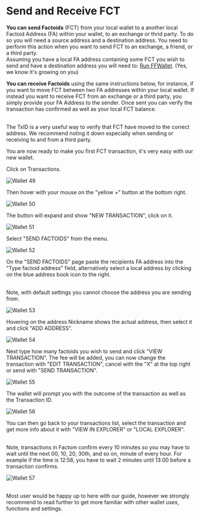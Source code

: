 # Send and Receive FCT
**You can send Factoids** (FCT) from your local wallet to a another local Factoid Address (FA) within your wallet, to an exchange or thrid party. To do so you will need a source address and a destination address.
You need to perform this action when you want to send FCT to an exchange, a friend, or a third party.  
Assuming you have a local FA address containing some FCT you wish to send and have a destination address you will need to: [Run FFWallet](#run-the-factom-foundation-wallet). (Yes, we know it's growing on you)

**You can receive Factoids** using the same instructions below, for instance, if you want to move FCT between two FA addresses within your local wallet. If instead you want to receive FCT from an exchange or a third party, you simply provide your FA Address to the sender. Once sent you can verify the transaction has confirmed as well as your local FCT balance.

<aside class="success"><br>
The TxID is a very useful way to verify that FCT have moved to the correct address. We recommend noting it down especially when sending or receiving to and from a third party.
</aside>

You are now ready to make you first FCT transaction, it's very easy with our new wallet.

Click on Transactions.

![Wallet 49](images/wallet_045.png)

Then hover with your mouse on the "yellow +" button at the bottom right.

![Wallet 50](images/wallet_023.png)

The button will expand and show "NEW TRANSACTION", click on it.

![Wallet 51](images/wallet_046.png)

Select "SEND FACTOIDS" from the menu.

![Wallet 52](images/wallet_047.png)

On the "SEND FACTOIDS" page paste the recipients FA address into the "Type factoid address" field, alternatively select a local address by clicking on the blue address book icon to the right.

<aside class="success"><br>
Note, with default settings you cannot choose the address you are sending from.
</aside>

![Wallet 53](images/wallet_048.png)

Hovering on the address Nickname shows the actual address, then select it and click "ADD ADDRESS".

![Wallet 54](images/wallet_049.png)

Next type how many factoids you wish to send and click "VIEW TRANSACTION". The fee will be added, you can now change the transaction with "EDIT TRANSACTION", cancel with the "X" at the top right or send with "SEND TRANSACTION".

![Wallet 55](images/wallet_050.png)

The wallet will prompt you with the outcome of the transaction as well as the Transaction ID. 

![Wallet 56](images/wallet_051.png)

You can then go back to your transactions list, select the transaction and get more info about it with "VIEW IN EXPLORER" or "LOCAL EXPLORER". 

<aside class="success"><br>
Note, transactions in Factom confirm every 10 minutes so you may have to wait until the next 00, 10, 20, 30th, and so on, minute of every hour. For example if the time is 12:58, you have to wait 2 minutes until 13:00 before a transaction confirms.
</aside>

![Wallet 57](images/wallet_052.png)

<aside class="success"><br>
Most user would be happy up to here with our guide, however we strongly recommend to read further to get more familiar with other wallet uses, functions and settings.
</aside>